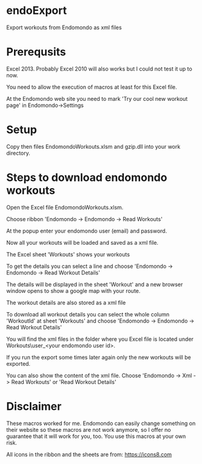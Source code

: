 # endoExport
Export workouts from Endomondo as xml files

# Prerequsits
Excel 2013. Probably Excel 2010 will also works but I could not test it up to now.

You need to allow the execution of macros at least for this Excel file.

At the Endomondo web site you need to mark 'Try our cool new workout page' in Endomondo->Settings

# Setup
Copy then files EndomondoWorkouts.xlsm and gzip.dll into your work directory.

# Steps to download endomondo workouts
Open the Excel file EndomondoWorkouts.xlsm.

Choose ribbon 'Endomondo -> Endomondo -> Read Workouts'

At the popup enter your endomondo user (email) and password.

Now all your workouts will be loaded and saved as a xml file.

The Excel sheet 'Workouts' shows your workouts

To get the details you can select a line and choose 'Endomondo -> Endomondo -> Read Workout Details'

The details will be displayed in the sheet 'Workout' and a new browser window opens to show a google map with your route.

The workout details are also stored as a xml file

To download all workout details you can select the whole column 'WorkoutId' at sheet 'Workouts' and choose 'Endomondo -> 
Endomondo -> Read Workout Details'

You will find the xml files in the folder where you Excel file is located under Workouts\user_&lt;your endomondo user id&gt;.

If you run the export some times later again only the new workouts will be exported.

You can also show the content of the xml file. Choose 'Endomondo -> Xml -> Read Workouts' or 'Read Workout Details'

# Disclaimer
These macros worked for me. Endomondo can easily change something on their website so these macros are not work anymore, so I offer no guarantee that it will work for you, too. You use this macros at your own risk. 

All icons in the ribbon and the sheets are from: https://icons8.com
